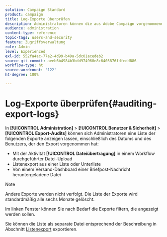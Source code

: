```yaml
---
solution: Campaign Standard
product: campaign
title: Log-Exporte überprüfen
description: Administratoren können die aus Adobe Campaign vorgenommenen Exporte verfolgen.
audience: administration
content-type: reference
topic-tags: users-and-security
feature: Zugriffsverwaltung
role: Admin
level: Experienced
exl-id: 552fa4ac-77a2-4d99-b49a-5dc01acedeb2
source-git-commit: aeeb6b4984b3bdd974960e8c6403876fdfedd886
workflow-type: ht
source-wordcount: '122'
ht-degree: 100%

---
```


# Log-Exporte überprüfen{#auditing-export-logs}

In **[!UICONTROL Administration]** > **[!UICONTROL Benutzer &amp; Sicherheit]** > **[!UICONTROL Export-Audits]** können sich Administratoren eine Liste der folgenden Exporte anzeigen lassen, einschließlich des Datums und des Benutzers, der den Export vorgenommen hat:

* Mit der Aktivität **[!UICONTROL Dateiübertragung]** in einem Workflow durchgeführter Datei-Upload
* Listenexport aus einer Liste oder Unterliste
* Von einem Versand-Dashboard einer Briefpost-Nachricht heruntergeladene Datei

>[!NOTE]
>
>Andere Exporte werden nicht verfolgt. Die Liste der Exporte wird standardmäßig alle sechs Monate gelöscht.

Im linken Fenster können Sie nach Bedarf die Exporte filtern, die angezeigt werden sollen.

Sie können die Liste als separate Datei entsprechend der Beschreibung in Abschnitt [Listenexport](../../automating/using/exporting-lists.md) exportieren.
